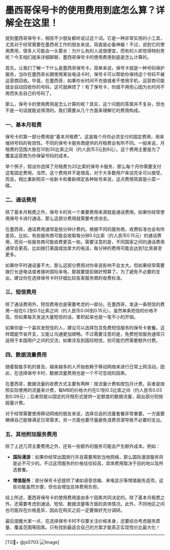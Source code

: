 # 墨西哥保号卡的使用费用到底怎么算？详解全在这里！

提到墨西哥保号卡，相信不少朋友都听说过这个词。它是一种非常实用的小工具，尤其对于经常需要在墨西哥工作的朋友来说，简直是必备神器！不过，说到它的使用费用，很多人可能会一头雾水：为什么有的人说很便宜，而有的人却觉得特别贵呢？今天咱们就来详细聊聊，墨西哥保号卡的使用费用到底是怎么计算的。

首先，让我们了解一下什么是墨西哥保号卡。简单来说，保号卡就是一种号码保护服务，当你在墨西哥长期使用某张电话卡时，保号卡可以帮助你保持这个号码不被运营商回收。毕竟，在墨西哥，如果你长时间不充值或者不使用手机，运营商可能就会自动回收你的号码，这可就麻烦了！有了保号卡，你就不用担心因为长时间不用而失去自己的号码了。

那么，保号卡的使用费用是怎么计算的呢？其实，这个问题的答案并不复杂，但也不是一句话就能说得清的。我们需要从几个方面来理解它的费用构成。

### 一、基本月租费

保号卡的第一部分费用是“基本月租费”。这是每个月你必须支付的固定费用，用来维持号码的有效性。不同的保号卡服务商提供的月租费会有所不同。一般来说，月租费的范围大致在10到30比索之间（约人民币3元到9元）。这个费用主要是为了覆盖运营商为你保留号码的成本。

举个例子，假设你选择了月租费为20比索的保号卡服务，那么每个月你需要支付这笔固定费用。当然，这个费用并不是很高，对于大多数用户来说完全可以接受。而且，相比重新购买一张新卡和重新绑定各种账号来说，这点费用简直是小菜一碟。

### 二、通话费用

除了基本月租费之外，保号卡的另一个重要费用来源就是通话费用。如果你经常使用保号卡进行通话，那么这部分费用就需要考虑进去。

在墨西哥，通话费用通常是按分钟计费的。根据不同的服务商，收费标准也会有所差异。比如，有些服务商可能会收取每分钟0.5比索（约人民币0.15元）的通话费用，而另一些服务商可能收费更高一些。需要注意的是，不同国家之间的通话费用通常会更高，比如拨打美国或加拿大的电话，每分钟的费用可能会达到1比索甚至更多。

如果你平时通话量不大，那么这部分费用对你来说影响不会太大。但如果经常需要拨打长途电话或者接听国际来电，那就要提前做好预算了。为了避免不必要的支出，建议你在选择保号卡时仔细比较各家服务商的收费标准。

### 三、短信费用

除了通话费用外，短信费用也是需要考虑的一部分。在墨西哥，发送一条短信的费用一般在0.2到0.5比索之间（约人民币0.06到0.15元）。虽然单条短信的价格不高，但如果每天发送大量短信的话，累积起来也是一笔不小的开销。

如果你是一个喜欢发短信的人，建议可以选择包含免费短信服务的保号卡套餐。这样既能节省开支，又能让沟通更加顺畅。不过需要注意的是，免费短信服务通常只适用于本国用户之间的交流，如果涉及到国际短信，则可能仍然需要额外付费。

### 四、数据流量费用

随着智能手机的普及，越来越多的人开始依赖于移动网络来进行日常上网活动。因此，在选择保号卡时，数据流量费用也是一个不可忽视的因素。

在墨西哥，数据流量的收费方式主要有两种：按流量计费和按包月计费。前者是按照实际使用的流量来计费，每MB的价格大约在0.1到0.3比索之间（约人民币0.03到0.09元）；后者则是以固定的月租形式提供一定额度的数据流量，超出部分则按超量计费。

对于经常需要使用移动网络的朋友来说，选择合适的流量套餐非常重要。一方面要确保自己能够满足日常需求，另一方面也要尽量避免浪费资源导致不必要的支出。

### 五、其他附加服务费用

除了上述几项主要费用之外，还有一些额外的服务可能会产生额外成本。例如：

- **国际漫游**：如果你经常出国旅行并且需要用到当地网络，那么国际漫游服务将是必不可少的。不过这项服务的价格往往较高，具体费用取决于目的地以及所选套餐。
  
- **增值服务**：部分保号卡还提供了诸如语音信箱、来电显示等增值服务选项。这些功能虽然方便，但也会增加总体费用负担。

综上所述，墨西哥保号卡的使用费用是由多个因素共同决定的。除了基本月租费之外，还需要考虑到通话、短信、数据流量等方面的具体情况。此外，不同地区之间也可能存在价格差异，因此在购买之前一定要做好充分调研。

最后提醒大家一点，在选择保号卡时不仅要关注价格本身，还要综合考虑服务质量、覆盖范围等因素。只有找到最适合自己的方案才能真正实现性价比最大化！

---

[TG💪+ @jx0703 ![Image](https://github.com/user-attachments/assets/dbca1d08-cadb-493c-b0ec-ad6f7a83f270)]